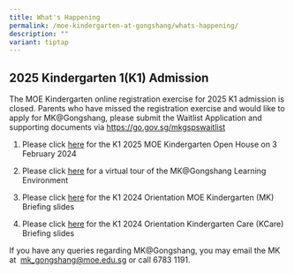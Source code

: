 ```yaml
---
title: What's Happening
permalink: /moe-kindergarten-at-gongshang/whats-happening/
description: ""
variant: tiptap
---
```

<h2>2025 Kindergarten 1(K1) Admission</h2>
<p>The MOE Kindergarten online registration exercise for 2025 K1 admission
is closed. Parents who have missed the registration exercise and would
like to apply for MK@Gongshang, please submit the Waitlist Application
and supporting documents via <a href="https://go.gov.sg/mkgspswaitlist" rel="noopener noreferrer nofollow" target="_blank">https://go.gov.sg/mkgspswaitlist</a>
</p>
<p></p>
<ol data-tight="true" class="tight">
<li>
<p>Please click <a href="https://go.gov.sg/mkopenhouse2024" rel="noopener noreferrer nofollow" target="_blank">here</a> for
the K1 2025 MOE Kindergarten Open House on 3 February 2024</p>
</li>
<li>
<p>Please click <a href="https://drive.google.com/file/d/1k7M8wW1jxyaSaSD4t6xlWzlaqKi3g9E9/view?usp=sharing" rel="noopener noreferrer nofollow" target="_blank">here</a> for
a virtual tour of the MK@Gongshang Learning Environment</p>
</li>
<li>
<p>Please click <a href="https://go.gov.sg/mkslides" rel="noopener noreferrer nofollow" target="_blank">here</a> for
the K1 2024 Orientation MOE Kindergarten (MK) Briefing slides</p>
</li>
<li>
<p>Please click <a href="https://go.gov.sg/kcareslides" rel="noopener noreferrer nofollow" target="_blank">here</a> for
the K1 2024 Orientation Kindergarten Care (KCare) Briefing slides</p>
</li>
</ol>
<p>If you have any queries regarding MK@Gongshang, you may email the MK at&nbsp;
<a href="mailto:mk_gongshang@moe.edu.sg" rel="noopener noreferrer nofollow" target="_blank">mk_gongshang@moe.edu.sg</a>&nbsp;or call 6783 1191.</p>